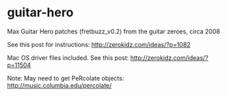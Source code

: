 guitar-hero
===========

Max Guitar Hero patches (fretbuzz_v0.2) from the guitar zeroes, circa 2008

See this post for instructions: http://zerokidz.com/ideas/?p=1082

Mac OS driver files included. See this post: http://zerokidz.com/ideas/?p=11504

Note: May need to get PeRcolate objects: http://music.columbia.edu/percolate/
